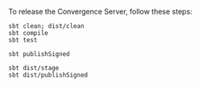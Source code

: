 To release the Convergence Server, follow these steps:

```shell script
sbt clean; dist/clean
sbt compile
sbt test

sbt publishSigned

sbt dist/stage
sbt dist/publishSigned
```
